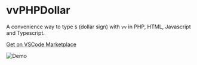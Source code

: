 # vvPHPDollar

A convenience way to type `$` (dollar sign) with `vv` in PHP, HTML, Javascript and Typescript.


[Get on VSCode Marketplace]( https://marketplace.visualstudio.com/items?itemName=esyede.vvphpdollar)

![Demo](https://user-images.githubusercontent.com/10582583/209938086-9da06d1a-2053-4182-bcb5-eec794879cb5.gif)

